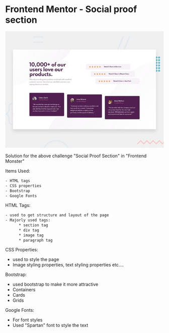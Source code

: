 # Frontend Mentor - Social proof section

![Design preview for the Social proof section coding challenge](./design/desktop-preview.jpg)



Solution for the above challenge "Social Proof Section" in "Frontend Monster"

Items Used:


    - HTML tags
    - CSS properties
    - Bootstrap
    - Google Fonts
    
HTML Tags:

    - used to get structure and layout of the page
    - Majorly used tags:
          * section tag
          * div tag
          * image tag
          * paragraph tag
          
CSS Properties:

   - used to style the page
   - Image styling properties, text styling properties etc....
   
  
Bootstrap:

   - used bootstrap to make it more attractive
   - Containers
   - Cards
   - Grids
  
Google Fonts:

  - For font styles
  - Used "Spartan" font to style the text
          

